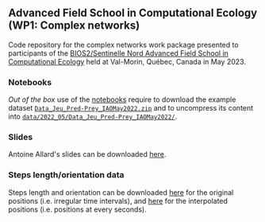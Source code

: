 ## Advanced Field School in Computational Ecology (WP1: Complex networks)

Code repository for the complex networks work package presented to participants of the [BIOS2/Sentinelle Nord Advanced Field School in Computational Ecology](https://sentinellenord.ulaval.ca/en/ecology2023) held at Val-Morin, Québec, Canada in May 2023.


### Notebooks

_Out of the box_ use of the [notebooks](notebooks/) require to download the example dataset [`Data_Jeu_Pred-Prey_IAOMay2022.zip`](https://usherbrooke-my.sharepoint.com/personal/teig3501_usherbrooke_ca/_layouts/15/onedrive.aspx?ga=1&id=%2Fpersonal%2Fteig3501%5Fusherbrooke%5Fca%2FDocuments%2FSS23%2DDATA%2Fwp1%2Dcomplex%5Fnetworks) and to uncompress its content into [`data/2022_05/Data_Jeu_Pred-Prey_IAOMay2022/`](data/2022_05/Data_Jeu_Pred-Prey_IAOMay2022/).


### Slides

Antoine Allard's slides can be downloaded [here](slides/complex_networks.pdf).


### Steps length/orientation data

Steps length and orientation can be downloaded [here](data/2022_05/steps_original_positions.csv) for the original positions (i.e. irregular time intervals), and [here](data/2022_05/steps_interpolated_positions.csv) for the interpolated positions (i.e. positions at every seconds).
